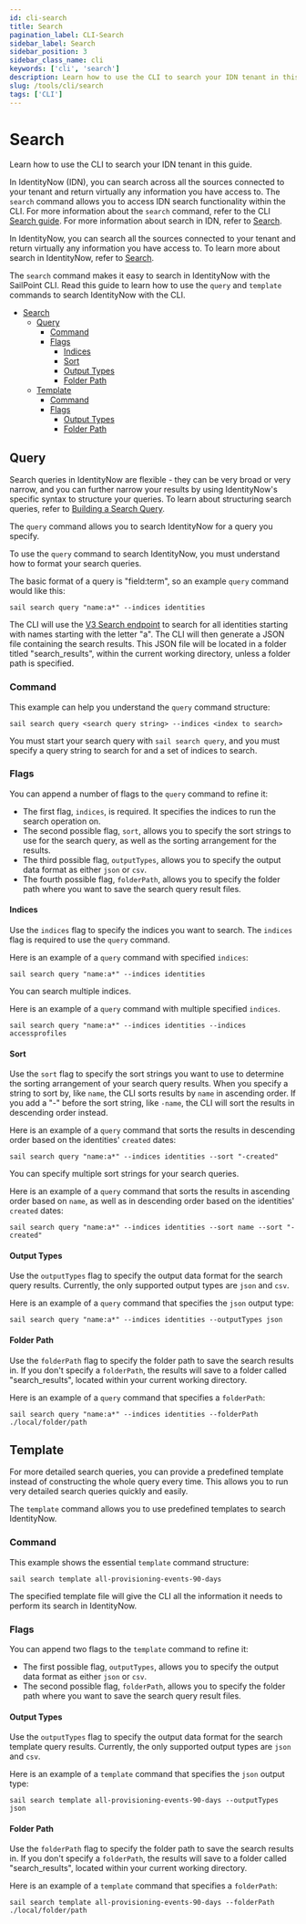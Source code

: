 ```yaml
---
id: cli-search
title: Search
pagination_label: CLI-Search
sidebar_label: Search
sidebar_position: 3
sidebar_class_name: cli
keywords: ['cli', 'search']
description: Learn how to use the CLI to search your IDN tenant in this guide.
slug: /tools/cli/search
tags: ['CLI']
---
```


# Search

Learn how to use the CLI to search your IDN tenant in this guide.

In IdentityNow (IDN), you can search across all the sources connected to your tenant and return virtually any information you have access to. The `search` command allows you to access IDN search functionality within the CLI. For more information about the `search` command, refer to the CLI [Search guide](/idn/tools/cli/search). For more information about search in IDN, refer to [Search](idn/api/v3/search).

In IdentityNow, you can search all the sources connected to your tenant and return virtually any information you have access to. To learn more about search in IdentityNow, refer to [Search](https://documentation.sailpoint.com/saas/help/search/index.html).

The `search` command makes it easy to search in IdentityNow with the SailPoint CLI. Read this guide to learn how to use the `query` and `template` commands to search IdentityNow with the CLI. 

- [Search](#search)
  - [Query](#query)
    - [Command](#command)
    - [Flags](#flags)
      - [Indices](#indices)
      - [Sort](#sort)
      - [Output Types](#output-types)
      - [Folder Path](#folder-path)
  - [Template](#template)
    - [Command](#command-1)
    - [Flags](#flags-1)
      - [Output Types](#output-types-1)
      - [Folder Path](#folder-path-1)

## Query

Search queries in IdentityNow are flexible - they can be very broad or very narrow, and you can further narrow your results by using IdentityNow's specific syntax to structure your queries. To learn about structuring search queries, refer to [Building a Search Query](https://documentation.sailpoint.com/saas/help/search/building-query.html). 

The `query` command allows you to search IdentityNow for a query you specify. 

To use the `query` command to search IdentityNow, you must understand how to format your search queries. 

The basic format of a query is "field:term", so an example `query` command would like this: 

```shell
sail search query "name:a*" --indices identities 
```

The CLI will use the [V3 Search endpoint](https://developer.sailpoint.com/idn/api/v3/search-post) to search for all identities starting with names starting with the letter "a". 
The CLI will then generate a JSON file containing the search results. This JSON file will be located in a folder titled "search_results", within the current working directory, unless a folder path is specified. 

### Command

This example can help you understand the `query` command structure: 

```shell
sail search query <search query string> --indices <index to search> 
```

You must start your search query with `sail search query`, and you must specify a query string to search for and a set of indices to search. 

### Flags

You can append a number of flags to the `query` command to refine it: 
- The first flag, `indices`, is required. It specifies the indices to run the search operation on. 
- The second possible flag, `sort`, allows you to specify the sort strings to use for the search query, as well as the sorting arrangement for the results. 
- The third possible flag, `outputTypes`, allows you to specify the output data format as either `json` or `csv`. 
- The fourth possible flag, `folderPath`, allows you to specify the folder path where you want to save the search query result files. 
 
#### Indices

Use the `indices` flag to specify the indices you want to search. The `indices` flag is required to use the `query` command.

Here is an example of a `query` command with specified `indices`: 

```shell
sail search query "name:a*" --indices identities
```

You can search multiple indices. 

Here is an example of a `query` command with multiple specified `indices`. 

```shell
sail search query "name:a*" --indices identities --indices accessprofiles
```

#### Sort

Use the `sort` flag to specify the sort strings you want to use to determine the sorting arrangement of your search query results. 
When you specify a string to sort by, like `name`, the CLI sorts results by `name` in ascending order. If you add a "-" before the sort string, like `-name`, the CLI will sort the results in descending order instead.

Here is an example of a `query` command that sorts the results in descending order based on the identities' `created` dates: 

```shell
sail search query "name:a*" --indices identities --sort "-created"
```

You can specify multiple sort strings for your search queries. 

Here is an example of a `query` command that sorts the results in ascending order based on `name`, as well as in descending order based on the identities' `created` dates: 

```shell
sail search query "name:a*" --indices identities --sort name --sort "-created"
```

#### Output Types

Use the `outputTypes` flag to specify the output data format for the search query results. Currently, the only supported output types are `json` and `csv`. 

Here is an example of a `query` command that specifies the `json` output type: 

```shell
sail search query "name:a*" --indices identities --outputTypes json
```

#### Folder Path

Use the `folderPath` flag to specify the folder path to save the search results in. 
If you don't specify a `folderPath`, the results will save to a folder called "search_results", located within your current working directory. 

Here is an example of a `query` command that specifies a `folderPath`: 

```shell
sail search query "name:a*" --indices identities --folderPath ./local/folder/path
```

## Template

For more detailed search queries, you can provide a predefined template instead of constructing the whole query every time. This allows you to run very detailed search queries quickly and easily.

The `template` command allows you to use predefined templates to search IdentityNow. 
 
### Command

This example shows the essential `template` command structure: 

```shell
sail search template all-provisioning-events-90-days
```

The specified template file will give the CLI all the information it needs to perform its search in IdentityNow. 

### Flags


You can append two flags to the `template` command to refine it: 
- The first possible flag, `outputTypes`, allows you to specify the output data format as either `json` or `csv`. 
- The second possible flag, `folderPath`, allows you to specify the folder path where you want to save the search query result files. 

#### Output Types

Use the `outputTypes` flag to specify the output data format for the search template query results. Currently, the only supported output types are `json` and `csv`. 

Here is an example of a `template` command that specifies the `json` output type: 

```shell
sail search template all-provisioning-events-90-days --outputTypes json
```

#### Folder Path

Use the `folderPath` flag to specify the folder path to save the search results in. 
If you don't specify a `folderPath`, the results will save to a folder called "search_results", located within your current working directory. 

Here is an example of a `template` command that specifies a `folderPath`: 

```shell
sail search template all-provisioning-events-90-days --folderPath ./local/folder/path
```

